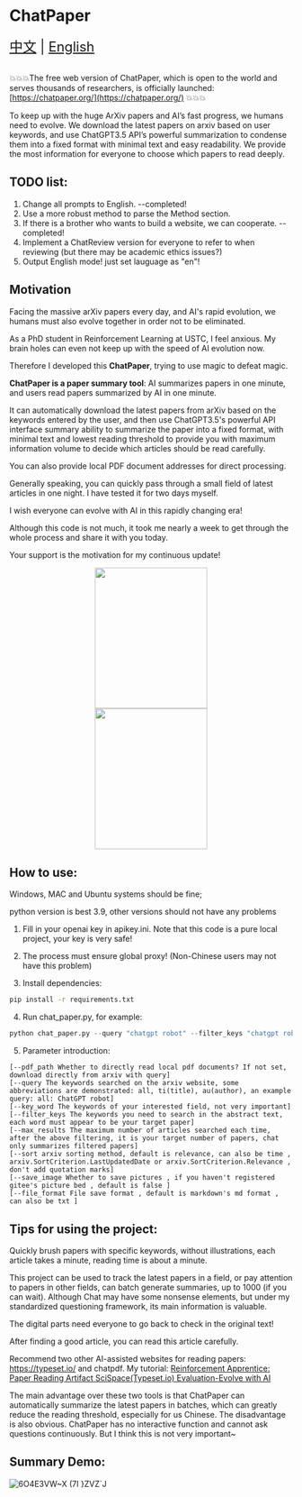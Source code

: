 # ChatPaper

<div style="font-size: 1.5rem;">
  <a href="./README.md">中文</a> |
  <a href="./readme_en.md">English</a>
</div>
</br>

💥💥💥The free web version of ChatPaper, which is open to the world and serves thousands of researchers, is officially launched:[https://chatpaper.org/](https://chatpaper.org/) 💥💥💥


To keep up with the huge ArXiv papers and AI’s fast progress, we humans need to evolve. We download the latest papers on arxiv based on user keywords, and use ChatGPT3.5 API’s powerful summarization to condense them into a fixed format with minimal text and easy readability. 
We provide the most information for everyone to choose which papers to read deeply.

## TODO list:
1. Change all prompts to English.  --completed!
2. Use a more robust method to parse the Method section.
3. If there is a brother who wants to build a website, we can cooperate. --completed!
4. Implement a ChatReview version for everyone to refer to when reviewing (but there may be academic ethics issues?)
5. Output English mode! just set lauguage as "en"!

## Motivation

Facing the massive arXiv papers every day, and AI's rapid evolution, we humans must also evolve together in order not to be eliminated.

As a PhD student in Reinforcement Learning at USTC, I feel anxious. My brain holes can even not keep up with the speed of AI evolution now.

Therefore I developed this **ChatPaper**, trying to use magic to defeat magic.

**ChatPaper is a paper summary tool**: AI summarizes papers in one minute, and users read papers summarized by AI in one minute.

It can automatically download the latest papers from arXiv based on the keywords entered by the user, and then use ChatGPT3.5's powerful API interface summary ability to summarize the paper into a fixed format, with minimal text and lowest reading threshold to provide you with maximum information volume to decide which articles should be read carefully.

You can also provide local PDF document addresses for direct processing.

Generally speaking, you can quickly pass through a small field of latest articles in one night. I have tested it for two days myself.

I wish everyone can evolve with AI in this rapidly changing era!

Although this code is not much, it took me nearly a week to get through the whole process and share it with you today.

Your support is the motivation for my continuous update!

<div style="text-align: center;">
  <img src=https://user-images.githubusercontent.com/28528386/224465754-6f886e48-8626-419f-a154-e5d187fd22f9.jpg width="200" height="250"/>
</div>

<div style="text-align: center;">
  <img src=https://user-images.githubusercontent.com/28528386/224335122-1e87eb7b-a922-4c2f-b2aa-9612f62a6314.jpg width="200" height="250"/>
</div>


## How to use:
Windows, MAC and Ubuntu systems should be fine;

python version is best 3.9, other versions should not have any problems

1. Fill in your openai key in apikey.ini. Note that this code is a pure local project, your key is very safe!

2. The process must ensure global proxy! (Non-Chinese users may not have this problem)

3. Install dependencies:
``` bash
pip install -r requirements.txt
```
4. Run chat_paper.py, for example:

```python
python chat_paper.py --query "chatgpt robot" --filter_keys "chatgpt robot" --max_results 1 --language en
```

5. Parameter introduction:
```
[--pdf_path Whether to directly read local pdf documents? If not set, download directly from arxiv with query] 
[--query The keywords searched on the arxiv website, some abbreviations are demonstrated: all, ti(title), au(author), an example query: all: ChatGPT robot] 
[--key_word The keywords of your interested field, not very important] 
[--filter_keys The keywords you need to search in the abstract text, each word must appear to be your target paper] 
[--max_results The maximum number of articles searched each time, after the above filtering, it is your target number of papers, chat only summarizes filtered papers] 
[--sort arxiv sorting method, default is relevance, can also be time , arxiv.SortCriterion.LastUpdatedDate or arxiv.SortCriterion.Relevance , don't add quotation marks] 
[--save_image Whether to save pictures , if you haven't registered gitee's picture bed , default is false ] 
[--file_format File save format , default is markdown's md format , can also be txt ] 
```

## Tips for using the project:
Quickly brush papers with specific keywords, without illustrations, each article takes a minute, reading time is about a minute.

This project can be used to track the latest papers in a field, or pay attention to papers in other fields, can batch generate summaries, up to 1000 (if you can wait).
Although Chat may have some nonsense elements, but under my standardized questioning framework, its main information is valuable.

The digital parts need everyone to go back to check in the original text!

After finding a good article, you can read this article carefully.

Recommend two other AI-assisted websites for reading papers: https://typeset.io/ and chatpdf.
My tutorial: [Reinforcement Apprentice: Paper Reading Artifact SciSpace(Typeset.io) Evaluation-Evolve with AI](https://zhuanlan.zhihu.com/p/611874187)

The main advantage over these two tools is that ChatPaper can automatically summarize the latest papers in batches, which can greatly reduce the reading threshold, especially for us Chinese.
The disadvantage is also obvious. ChatPaper has no interactive function and cannot ask questions continuously. But I think this is not very important~


## Summary Demo:

![6O4E3VW~X (7I }`ZV`Z`J](https://user-images.githubusercontent.com/28528386/224890637-62be8d42-813c-40ff-8c69-90bb13080e21.png)
